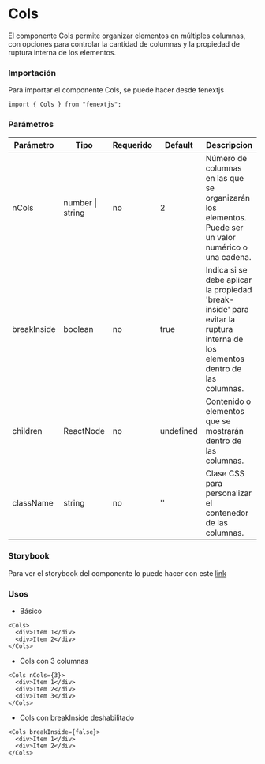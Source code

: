# Cols

El componente Cols permite organizar elementos en múltiples columnas, con opciones para controlar la cantidad de columnas y la propiedad de ruptura interna de los elementos.

### Importación

Para importar el componente Cols, se puede hacer desde fenextjs

```tsx copy
import { Cols } from "fenextjs";
```

### Parámetros

| Parámetro   | Tipo             | Requerido | Default   | Descripcion                                                                                                                   |
| ----------- | ---------------- | --------- | --------- | ----------------------------------------------------------------------------------------------------------------------------- |
| nCols       | number \| string | no        | 2         | Número de columnas en las que se organizarán los elementos. Puede ser un valor numérico o una cadena.                         |
| breakInside | boolean          | no        | true      | Indica si se debe aplicar la propiedad 'break-inside' para evitar la ruptura interna de los elementos dentro de las columnas. |
| children    | ReactNode        | no        | undefined | Contenido o elementos que se mostrarán dentro de las columnas.                                                                |
| className   | string           | no        | ''        | Clase CSS para personalizar el contenedor de las columnas.                                                                    |

### Storybook

Para ver el storybook del componente lo puede hacer con este [link](https://fenextjs-component-storybook.vercel.app/?path=/story/cols-cols--index)

### Usos

- Básico

```tsx copy
<Cols>
  <div>Item 1</div>
  <div>Item 2</div>
</Cols>
```

- Cols con 3 columnas

```tsx copy
<Cols nCols={3}>
  <div>Item 1</div>
  <div>Item 2</div>
  <div>Item 3</div>
</Cols>
```

- Cols con breakInside deshabilitado

```tsx copy
<Cols breakInside={false}>
  <div>Item 1</div>
  <div>Item 2</div>
</Cols>
```
